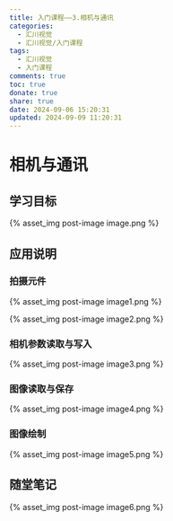 ```yaml
---
title: 入门课程——3.相机与通讯
categories: 
  - 汇川视觉
  - 汇川视觉/入门课程
tags:
  - 汇川视觉
  - 入门课程
comments: true
toc: true
donate: true
share: true
date: 2024-09-06 15:20:31
updated: 2024-09-09 11:20:31
---
```


# 相机与通讯

## 学习目标

{% asset_img post-image image.png %}

## 应用说明

### 拍摄元件

{% asset_img post-image image1.png %}

{% asset_img post-image image2.png %}

### 相机参数读取与写入

{% asset_img post-image image3.png %}

### 图像读取与保存

{% asset_img post-image image4.png %}

### 图像绘制

{% asset_img post-image image5.png %}

## 随堂笔记

{% asset_img post-image image6.png %}







